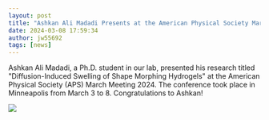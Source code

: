 ```yaml
---
layout: post
title: "Ashkan Ali Madadi Presents at the American Physical Society March Meeting 2024"
date: 2024-03-08 17:59:34
author: jw55692
tags: [news]
---
```


Ashkan Ali Madadi, a Ph.D. student in our lab, presented his research titled
"Diffusion-Induced Swelling of Shape Morphing Hydrogels" at the American
Physical Society (APS) March Meeting 2024. The conference took place in
Minneapolis from March 3 to 8. Congratulations to Ashkan!

![](https://sites.utexas.edu/berkin/files/2024/08/IMG_7922-768x1024.jpg)
